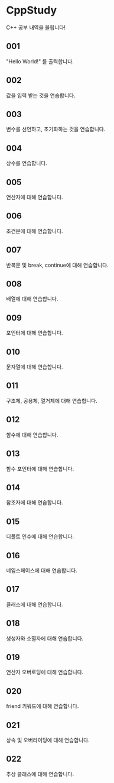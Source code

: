# CppStudy
C++ 공부 내역을 올립니다!

## 001
"Hello World!" 를 출력합니다.

## 002
값을 입력 받는 것을 연습합니다.

## 003
변수를 선언하고, 초기화하는 것을 연습합니다.

## 004
상수를 연습합니다.

## 005
연산자에 대해 연습합니다.

## 006
조건문에 대해 연습합니다.

## 007
반복문 및 break, continue에 대해 연습합니다.

## 008
배열에 대해 연습합니다.

## 009
포인터에 대해 연습합니다.

## 010
문자열에 대해 연습합니다.

## 011
구조체, 공용체, 열거체에 대해 연습합니다.

## 012
함수에 대해 연습합니다.

## 013
함수 포인터에 대해 연습합니다.

## 014
참조자에 대해 연습합니다.

## 015
디폴트 인수에 대해 연습합니다.

## 016
네임스페이스에 대해 연습합니다.

## 017
클래스에 대해 연습합니다.

## 018
생성자와 소멸자에 대해 연습합니다.

## 019
연산자 오버로딩에 대해 연습합니다.

## 020
friend 키워드에 대해 연습합니다.

## 021
상속 및 오버라이딩에 대해 연습합니다.

## 022
추상 클래스에 대해 연습합니다.